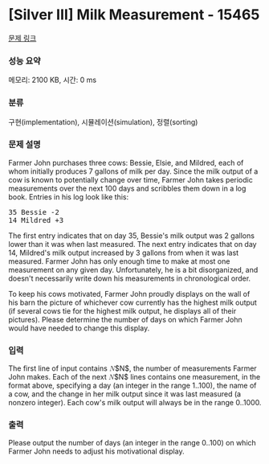# [Silver III] Milk Measurement - 15465 

[문제 링크](https://www.acmicpc.net/problem/15465) 

### 성능 요약

메모리: 2100 KB, 시간: 0 ms

### 분류

구현(implementation), 시뮬레이션(simulation), 정렬(sorting)

### 문제 설명

<p>Farmer John purchases three cows: Bessie, Elsie, and Mildred, each of whom initially produces 7 gallons of milk per day. Since the milk output of a cow is known to potentially change over time, Farmer John takes periodic measurements over the next 100 days and scribbles them down in a log book. Entries in his log look like this:</p>

<pre>35 Bessie -2
14 Mildred +3
</pre>

<p>The first entry indicates that on day 35, Bessie's milk output was 2 gallons lower than it was when last measured. The next entry indicates that on day 14, Mildred's milk output increased by 3 gallons from when it was last measured. Farmer John has only enough time to make at most one measurement on any given day. Unfortunately, he is a bit disorganized, and doesn't necessarily write down his measurements in chronological order.</p>

<p>To keep his cows motivated, Farmer John proudly displays on the wall of his barn the picture of whichever cow currently has the highest milk output (if several cows tie for the highest milk output, he displays all of their pictures). Please determine the number of days on which Farmer John would have needed to change this display.</p>

### 입력 

 <p>The first line of input contains <mjx-container class="MathJax" jax="CHTML" style="font-size: 99.9%; position: relative;"><mjx-math class="MJX-TEX" aria-hidden="true"><mjx-mi class="mjx-i"><mjx-c class="mjx-c1D441 TEX-I"></mjx-c></mjx-mi></mjx-math><mjx-assistive-mml unselectable="on" display="inline"><math xmlns="http://www.w3.org/1998/Math/MathML"><mi>N</mi></math></mjx-assistive-mml><span aria-hidden="true" class="no-mathjax mjx-copytext">$N$</span></mjx-container>, the number of measurements Farmer John makes. Each of the next <mjx-container class="MathJax" jax="CHTML" style="font-size: 99.9%; position: relative;"><mjx-math class="MJX-TEX" aria-hidden="true"><mjx-mi class="mjx-i"><mjx-c class="mjx-c1D441 TEX-I"></mjx-c></mjx-mi></mjx-math><mjx-assistive-mml unselectable="on" display="inline"><math xmlns="http://www.w3.org/1998/Math/MathML"><mi>N</mi></math></mjx-assistive-mml><span aria-hidden="true" class="no-mathjax mjx-copytext">$N$</span></mjx-container> lines contains one measurement, in the format above, specifying a day (an integer in the range 1..100), the name of a cow, and the change in her milk output since it was last measured (a nonzero integer). Each cow's milk output will always be in the range 0..1000.</p>

### 출력 

 <p>Please output the number of days (an integer in the range 0..100) on which Farmer John needs to adjust his motivational display.</p>

